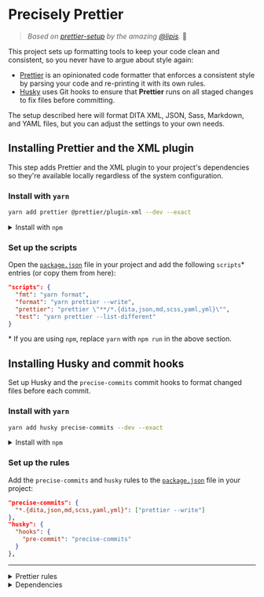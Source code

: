 # Precisely Prettier

> _Based on [prettier-setup](https://github.com/lipis/prettier-setup) by the amazing [@lipis](https://github.com/lipis)._ 🙏

This project sets up formatting tools to keep your code clean and consistent, so you never have to argue about style again:

- [Prettier](https://prettier.io) is an opinionated code formatter that enforces a consistent style by parsing your code and re-printing it with its own rules.
- [Husky](https://github.com/typicode/husky) uses Git hooks to ensure that **Prettier** runs on all staged changes to fix files before committing.

The setup described here will format DITA XML, JSON, Sass, Markdown, and YAML files, but you can adjust the settings to your own needs.

## Installing Prettier and the XML plugin

This step adds Prettier and the XML plugin to your project's dependencies so they're available locally regardless of the system configuration.

### Install with `yarn`

```bash
yarn add prettier @prettier/plugin-xml --dev --exact
```

<details>
<summary>Install with <code>npm</code></summary>

```bash
npm install prettier @prettier/plugin-xml --save-dev --save-exact
```

</details>

### Set up the scripts

Open the [`package.json`](/package.json) file in your project and add the following `scripts`\* entries (or copy them from here):

```json
"scripts": {
  "fmt": "yarn format",
  "format": "yarn prettier --write",
  "prettier": "prettier \"**/*.{dita,json,md,scss,yaml,yml}\"",
  "test": "yarn prettier --list-different"
}
```

\* If you are using `npm`, replace `yarn` with `npm run` in the above section.

## Installing Husky and commit hooks

Set up Husky and the `precise-commits` commit hooks to format changed files before each commit.

### Install with `yarn`

```bash
yarn add husky precise-commits --dev --exact
```

<details>
<summary>Install with <code>npm</code></summary>

```bash
npm install husky precise-commits --save-dev --save-exact
```

</details>

### Set up the rules

Add the `precise-commits` and `husky` rules to the [`package.json`](/package.json) file in your project:

```json
"precise-commits": {
  "*.{dita,json,md,scss,yaml,yml}": ["prettier --write"]
},
"husky": {
  "hooks": {
    "pre-commit": "precise-commits"
  }
},
```

---

<details>
<summary>Prettier rules</summary>

This project defines the following settings in the [`.prettierrc.json`](/.prettierrc.json) file. You can adjust these values according to your own preferences.

| Rule                                                                                                              | Value\*     |
| ----------------------------------------------------------------------------------------------------------------- | ----------- |
| [`arrowParens`](https://prettier.io/docs/en/options.html#arrow-function-parentheses)                              | `avoid`     |
| [`bracketSpacing`](https://prettier.io/docs/en/options.html#bracket-spacing)                                      | **`false`** |
| [`endOfLine`](https://prettier.io/docs/en/options.html#end-of-line)                                               | **`lf`**    |
| [`htmlWhitespaceSensitivity`](https://prettier.io/docs/en/options.html#html-whitespace-sensitivity)               | `css`       |
| [`jsxBracketSameLine`](https://prettier.io/docs/en/options.html#jsx-brackets)                                     | `false`     |
| [`printWidth`](https://prettier.io/docs/en/options.html#print-width)                                              | `80`        |
| [`proseWrap`](https://prettier.io/docs/en/options.html#prose-wrap)                                                | `preserve`  |
| [`requirePragma`](https://prettier.io/docs/en/options.html#require-pragma)                                        | `false`     |
| [`semi`](https://prettier.io/docs/en/options.html#semicolons)                                                     | `true`      |
| [`singleQuote`](https://prettier.io/docs/en/options.html#quotes)                                                  | **`true`**  |
| [`tabWidth`](https://prettier.io/docs/en/options.html#tab-width)                                                  | `2`         |
| [`trailingComma`](https://prettier.io/docs/en/options.html#trailing-commas)                                       | **`all`**   |
| [`useTabs`](https://prettier.io/docs/en/options.html#tabs)                                                        | `false`     |
| [`vueIndentScriptAndStyle`](https://prettier.io/docs/en/options.html#vue-files-script-and-style-tags-indentation) | **`true`**  |
| [`xmlSelfClosingSpace`](https://github.com/prettier/plugin-xml#configuration)                                     | **`false`** |

\* Values in **bold** differ from the Prettier defaults.

</details>

<details>
<summary>Dependencies</summary>

- [husky](https://github.com/typicode/husky)
- [precise-commits](https://github.com/nrwl/precise-commits)
- [prettier](https://github.com/prettier/prettier)
- [@prettier/plugin-xml](https://github.com/prettier/plugin-xml)

</details>
